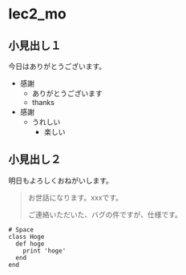 # lec2_mo

## 小見出し１
今日はありがとうございます。

- 感謝
  - ありがとうございます
  - thanks
- 感謝
  - うれしい
    - 楽しい

## 小見出し２
明日もよろしくおねがいします。
> お世話になります。xxxです。
> 
> ご連絡いただいた、バグの件ですが、仕様です。

    # Space
    class Hoge
      def hoge
        print 'hoge'
      end
    end




